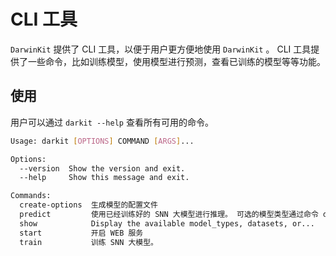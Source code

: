 # CLI 工具

`DarwinKit` 提供了 CLI 工具，以便于用户更方便地使用 `DarwinKit` 。
CLI 工具提供了一些命令，比如训练模型，使用模型进行预测，查看已训练的模型等等功能。

## 使用
用户可以通过 `darkit --help` 查看所有可用的命令。
```bash
Usage: darkit [OPTIONS] COMMAND [ARGS]...

Options:
  --version  Show the version and exit.
  --help     Show this message and exit.

Commands:
  create-options  生成模型的配置文件
  predict         使用已经训练好的 SNN 大模型进行推理。 可选的模型类型通过命令 darkit show...
  show            Display the available model_types, datasets, or...
  start           开启 WEB 服务
  train           训练 SNN 大模型。
```

